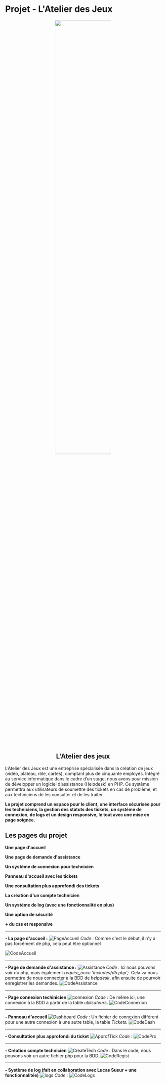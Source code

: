 # Projet - L'Atelier des Jeux

<p align="center">
  <img src="https://github.com/MJSIO1A/helpdesksio/blob/main/images/support.png" width="60%">
</p>

<h2 align="center"><strong>L'Atelier des jeux</strong></h2>

L’Atelier des Jeux est une entreprise spécialisée dans la création de jeux (vidéo, plateau, rôle, cartes), comptant plus de cinquante employés. Intégré au service informatique dans le cadre d’un stage, nous avons pour mission de développer un logiciel d’assistance (Helpdesk) en PHP. Ce système permettra aux utilisateurs de soumettre des tickets en cas de problème, et aux techniciens de les consulter et de les traiter. 

**Le projet comprend un espace pour le client, une interface sécurisée pour les techniciens, la gestion des statuts des tickets, un système de connexion, de logs et un design responsive, le tout avec une mise en page soignée.**

## Les pages du projet


**Une page d'accueil**

**Une page de demande d'assistance**

**Un système de connexion pour technicien**

**Panneau d'accueil avec les tickets**

**Une consultation plus approfondi des tickets**

**La création d'un compte technicien**

**Un système de log (avec une fonctionnalité en plus)** 

**Une option de sécurité**

**+ du css et responsive**

---

**- La page d'accueil :**
![PageAccueil](https://github.com/MJSIO1A/helpdesksio/blob/main/images/accueil.png)
_Code :_ Comme c'est le début, il n'y a pas forcément de php, cela peut être optionnel

![CodeAccueil](https://github.com/MJSIO1A/helpdesksio/blob/main/images/code1.png)

---

**- Page de demande d'assistance :**
![Assistance](https://github.com/MJSIO1A/helpdesksio/blob/main/images/assistance.png)
_Code :_ Ici nous pouvons voir du php, mais également *require_once 'includes/db.php';*. Cela va nous permettre de nous connecter à la BDD de _helpdesk_, afin ensuite de pourvoir enregistrer les demandes.
![CodeAssistance](https://github.com/MJSIO1A/helpdesksio/blob/main/images/codephp.png)

---

**- Page connexion techinicien**
![connexion](https://github.com/MJSIO1A/helpdesksio/blob/main/images/connexion.png)
_Code :_ De même ici, une connexion à la BDD à partir de la table _utilisateurs_.
![CodeConnexion](https://github.com/MJSIO1A/helpdesksio/blob/main/images/codephp2.png)

---

**- Panneau d'accueil**
![Dashboard](https://github.com/MJSIO1A/helpdesksio/blob/main/images/dashboard.png)
_Code :_ Un fichier de connexion différent pour une autre connexion à une autre table, la table _Tickets._
![CodeDash](https://github.com/MJSIO1A/helpdesksio/blob/main/images/code%20php3.png)

---

**- Consultation plus approfondi du ticket**
![ApprofTick](https://github.com/MJSIO1A/helpdesksio/blob/main/images/dashboardpro.png)
_Code :_
![CodePro](https://github.com/MJSIO1A/helpdesksio/blob/main/images/codephp4.png)

---

**- Création compte technicien**
![CreateTech](https://github.com/MJSIO1A/helpdesksio/blob/main/images/inscription.png)
_Code :_ Dans le code, nous pouvons voir un autre fichier php pour la BDD.
![CodeRegist](https://github.com/MJSIO1A/helpdesksio/blob/main/images/coderegister.png)

---

**- Système de log (fait en collaboration avec Lucas Sueur + une fonctionnalitée)**
![logs](https://github.com/MJSIO1A/helpdesksio/blob/main/images/logs.png)
_Code :_
![CodeLogs](https://github.com/MJSIO1A/helpdesksio/blob/main/images/codelog.png)

